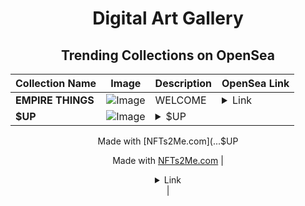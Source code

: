 <div align="center">

# Digital Art Gallery

## Trending Collections on OpenSea

| Collection Name                       | Image                                                                                     | Description                       | OpenSea Link                                                                                          |
|---------------------------------------|-------------------------------------------------------------------------------------------|-----------------------------------|--------------------------------------------------------------------------------------------------------|
| **EMPIRE THINGS** | ![Image](https://i.seadn.io/s/raw/files/eb294b2e45a31abb5c20a124bfbb0162.png?w=500&auto=format?w=200&auto=format) | WELCOME | <details><summary>Link</summary>[EMPIRE THINGS](https://opensea.io/collection/empire-things-2)</details> |
| **$UP** | ![Image](https://i.seadn.io/s/raw/files/e073b8cf8a5ea25957809dd115a1271d.webp?w=500&auto=format?w=200&auto=format) | <details><summary>$UP


Made with [NFTs2Me.com](...</summary>$UP


Made with [NFTs2Me.com](https://nfts2me.com/)</details> | <details><summary>Link</summary>[$UP](https://opensea.io/collection/up-74)</details> |

</div>